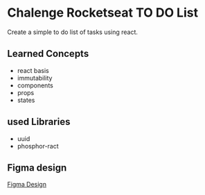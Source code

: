# Chalenge Rocketseat TO DO List
Create a simple to do list of tasks using react.

## Learned Concepts
* react basis
* immutability
* components 
* props
* states

## used Libraries
* uuid
* phosphor-ract

## Figma design 
[Figma Design](https://www.figma.com/file/0n0zDN7zbzhRbaEO74Xesx/ToDo-List/duplicate?node-id=0%3A1)
